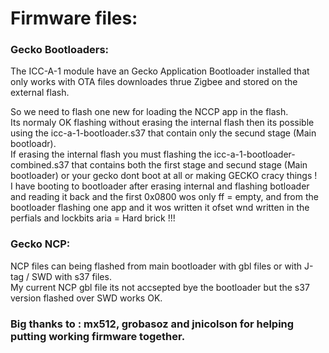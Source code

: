# Firmware files:

### Gecko Bootloaders:
The ICC-A-1 module have an Gecko Application Bootloader installed that only works with OTA files downloades thrue Zigbee and stored on the external flash.  
  
So we need to flash one new for loading the NCCP app in the flash.  
Its normaly OK flashing without erasing the internal flash then its possible using the icc-a-1-bootloader.s37 that contain only the secund stage (Main bootloadr).  
If erasing the internal flash you must flashing the icc-a-1-bootloader-combined.s37 that contains both the first stage and secund stage (Main bootloader) or your gecko dont boot at all or making  GECKO cracy things !  
I have booting to bootloader after erasing internal and flashing botloader and reading it back and the first 0x0800 wos only ff = empty,  and from the bootloader flashing one app and it wos written it ofset wnd written in the perfials and lockbits aria = Hard brick !!!  

### Gecko NCP:
NCP files can being flashed from main bootloader with gbl files or with  J-tag / SWD with s37 files.  
My current NCP gbl file its not accsepted bye the bootloader but the s37 version flashed over SWD works OK.  


### Big  thanks to : mx512, grobasoz and jnicolson for helping putting working firmware together.  

